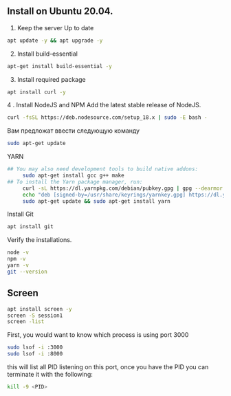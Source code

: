 ## Install on Ubuntu 20.04.
1. Keep the server Up to date
```bash
apt update -y && apt upgrade -y
```
2. Install build-essential
```bash
apt-get install build-essential -y
```
3. Install required package
```bash
apt install curl -y
```
4 . Install NodeJS and NPM
Add the latest stable release of NodeJS.
```bash
curl -fsSL https://deb.nodesource.com/setup_18.x | sudo -E bash -
```
Вам предложат ввести следующую команду
```bash
sudo apt-get update
```
YARN 
```bash
## You may also need development tools to build native addons:
     sudo apt-get install gcc g++ make
## To install the Yarn package manager, run:
     curl -sL https://dl.yarnpkg.com/debian/pubkey.gpg | gpg --dearmor | sudo tee /usr/share/keyrings/yarnkey.gpg >/dev/null
     echo "deb [signed-by=/usr/share/keyrings/yarnkey.gpg] https://dl.yarnpkg.com/debian stable main" | sudo tee /etc/apt/sources.list.d/yarn.list
     sudo apt-get update && sudo apt-get install yarn
```
Install Git
```bash
apt install git
```
Verify the installations.
```bash
node -v
npm -v
yarn -v
git --version
```
## Screen
```bash
apt install screen -y
screen -S session1
screen -list
```
First, you would want to know which process is using port 3000
```bash
sudo lsof -i :3000
sudo lsof -i :8000
```
this will list all PID listening on this port, once you have the PID you can terminate it with the following:
```bash
kill -9 <PID>
```
